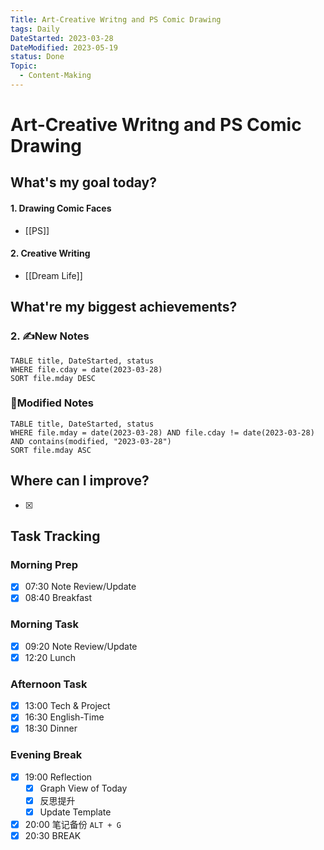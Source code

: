 ```yaml
---
Title: Art-Creative Writng and PS Comic Drawing
tags: Daily
DateStarted: 2023-03-28
DateModified: 2023-05-19
status: Done
Topic:
  - Content-Making
---
```


# Art-Creative Writng and PS Comic Drawing

## What's my goal today?

#### 1. Drawing Comic Faces

- [[PS]]

#### 2. Creative Writing

- [[Dream Life]]

## What're my biggest achievements?

### 2. ✍️New Notes

```dataview
TABLE title, DateStarted, status
WHERE file.cday = date(2023-03-28)
SORT file.mday DESC
```

### 📝Modified Notes

```dataview
TABLE title, DateStarted, status
WHERE file.mday = date(2023-03-28) AND file.cday != date(2023-03-28) AND contains(modified, "2023-03-28")
SORT file.mday ASC
```

## Where can I improve?

- [x]

## Task Tracking

### Morning Prep

- [x] 07:30 Note Review/Update
- [x] 08:40 Breakfast

### Morning Task

- [x] 09:20 Note Review/Update
- [x] 12:20 Lunch

### Afternoon Task

- [x] 13:00 Tech & Project
- [x] 16:30 English-Time
- [x] 18:30 Dinner

### Evening Break

- [x] 19:00 Reflection
  - [x] Graph View of Today
  - [x] 反思提升
  - [x] Update Template
- [x] 20:00 笔记备份 `ALT + G`
- [x] 20:30 BREAK

